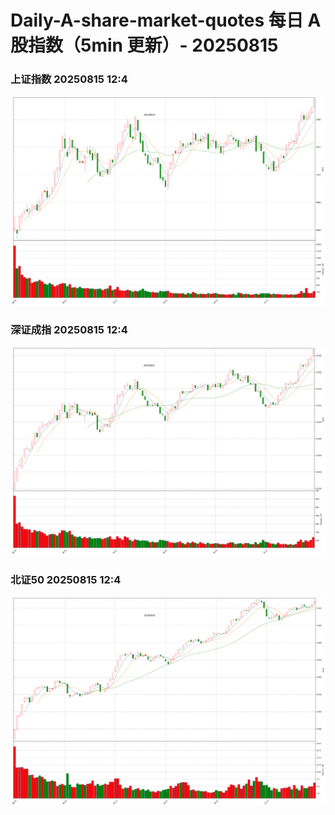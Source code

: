 
# Daily-A-share-market-quotes 每日 A 股指数（5min 更新）- 20250815

### 上证指数 20250815 12:4
![](./fig/2025/8/20250815-sh000001.png)

### 深证成指 20250815 12:4
![](./fig/2025/8/20250815-sz399001.png)

### 北证50 20250815 12:4
![](./fig/2025/8/20250815-bj899050.png)
